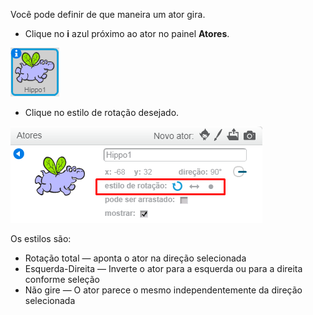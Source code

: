 Você pode definir de que maneira um ator gira.

- Clique no **i** azul próximo ao ator no painel **Atores**.

![Clique no i](images/click-i.png)

- Clique no estilo de rotação desejado.

![Estilo de rotação diferente](images/rotation-style.png)

Os estilos são:

- Rotação total — aponta o ator na direção selecionada
- Esquerda-Direita — Inverte o ator para a esquerda ou para a direita conforme seleção
- Não gire — O ator parece o mesmo independentemente da direção selecionada